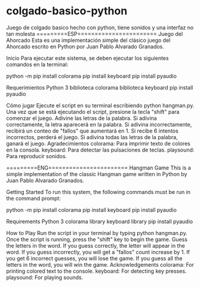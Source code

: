 # colgado-basico-python
Juego de colgado basico hecho con python, tiene sonidos y una interfaz no tan molesta
=========ESP=======================
Juego del Ahorcado
Esta es una implementación simple del clásico juego del Ahorcado escrito en Python por Juan Pablo Alvarado Granados.

Inicio
Para ejecutar este sistema, se deben ejecutar los siguientes comandos en la terminal:

python -m pip install colorama
pip install keyboard
pip install pyaudio

Requerimientos
Python 3
biblioteca colorama
biblioteca keyboard
pip install pyaudio

Cómo jugar
Ejecute el script en su terminal escribiendo python hangman.py.
Una vez que se está ejecutando el script, presione la tecla "shift" para comenzar el juego.
Adivine las letras de la palabra.
Si adivina correctamente, la letra aparecerá en la palabra.
Si adivina incorrectamente, recibirá un conteo de "fallos" que aumentará en 1.
Si recibe 6 intentos incorrectos, perderá el juego.
Si adivina todas las letras de la palabra, ganará el juego.
Agradecimientos
colorama: Para imprimir texto de colores en la consola.
keyboard: Para detectar las pulsaciones de teclas.
playsound: Para reproducir sonidos.


=========ENG=======================
Hangman Game
This is a simple implementation of the classic Hangman game written in Python by Juan Pablo Alvarado Granados.

Getting Started
To run this system, the following commands must be run in the command prompt:

python -m pip install colorama
pip install keyboard
pip install pyaudio

Requirements
Python 3
colorama library
keyboard library
pip install pyaudio

How to Play
Run the script in your terminal by typing python hangman.py.
Once the script is running, press the "shift" key to begin the game.
Guess the letters in the word.
If you guess correctly, the letter will appear in the word.
If you guess incorrectly, you will get a "fallos" count increase by 1.
If you get 6 incorrect guesses, you will lose the game.
If you guess all the letters in the word, you will win the game.
Acknowledgements
colorama: For printing colored text to the console.
keyboard: For detecting key presses.
playsound: For playing sounds.
